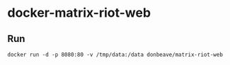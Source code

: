 # docker-matrix-riot-web

## Run

```
docker run -d -p 8080:80 -v /tmp/data:/data donbeave/matrix-riot-web
```
